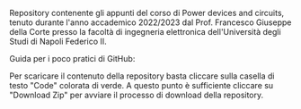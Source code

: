 Repository contenente gli appunti del corso di Power devices and circuits, tenuto durante l'anno accademico 2022/2023 dal Prof. Francesco Giuseppe della Corte presso
la facoltà di ingegneria elettronica dell'Università degli Studi di Napoli Federico II.

Guida per i poco pratici di GitHub:

Per scaricare il contenuto della repository basta cliccare sulla casella di testo "Code" colorata di verde. A questo punto è sufficiente cliccare su "Download Zip" per avviare il processo di download della repository.
